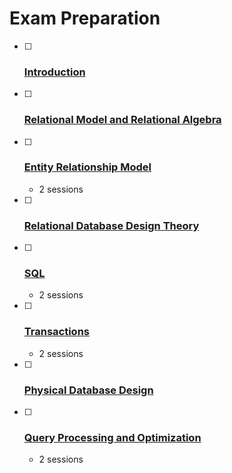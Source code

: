 

# Exam Preparation

- [ ] ### [Introduction](https://www.moodle.aau.dk/course/view.php?id=33037#section-2)

- [ ] ### [Relational Model and Relational Algebra](https://www.moodle.aau.dk/course/view.php?id=33037#section-3)

- [ ] ### [Entity Relationship Model](https://www.moodle.aau.dk/course/view.php?id=33037#section-4)

    * 2 sessions

- [ ] ### [Relational Database Design Theory](https://www.moodle.aau.dk/course/view.php?id=33037#section-5)

- [ ] ### [SQL](https://www.moodle.aau.dk/course/view.php?id=33037#section-6)

    * 2 sessions

- [ ] ### [Transactions](https://www.moodle.aau.dk/course/view.php?id=33037#section-7)

    * 2 sessions

- [ ] ### [Physical Database Design](https://www.moodle.aau.dk/course/view.php?id=33037#section-8)

- [ ] ### [Query Processing and Optimization](https://www.moodle.aau.dk/course/view.php?id=33037#section-9)

    * 2 sessions

    